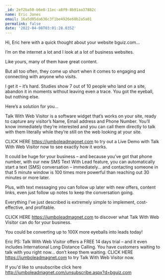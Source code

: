 ```yaml
---
_id: 2ef2ba50-b6e8-11ec-a8f9-8b91aa37882c
name: Eric Jones
email: 16a5d05da636c3f1be4926e60b2a5a01
permalink: false
date: '2022-04-08T03:01:28.035Z'
---
```

Hi, Eric here with a quick thought about your website bguiz.com...

I’m on the internet a lot and I look at a lot of business websites.

Like yours, many of them have great content. 

But all too often, they come up short when it comes to engaging and connecting with anyone who visits.

I get it – it’s hard.  Studies show 7 out of 10 people who land on a site, abandon it in moments without leaving even a trace.  You got the eyeball, but nothing else.

Here’s a solution for you…

Talk With Web Visitor is a software widget that’s works on your site, ready to capture any visitor’s Name, Email address and Phone Number.  You’ll know immediately they’re interested and you can call them directly to talk with them literally while they’re still on the web looking at your site.

CLICK HERE https://jumboleadmagnet.com to try out a Live Demo with Talk With Web Visitor now to see exactly how it works.

It could be huge for your business – and because you’ve got that phone number, with our new SMS Text With Lead feature, you can automatically start a text (SMS) conversation – immediately… and contacting someone in that 5 minute window is 100 times more powerful than reaching out 30 minutes or more later.

Plus, with text messaging you can follow up later with new offers, content links, even just follow up notes to keep the conversation going.

Everything I’ve just described is extremely simple to implement, cost-effective, and profitable. 
 
CLICK HERE https://jumboleadmagnet.com to discover what Talk With Web Visitor can do for your business.

You could be converting up to 100X more eyeballs into leads today!

Eric
PS: Talk With Web Visitor offers a FREE 14 days trial – and it even includes International Long Distance Calling. 
You have customers waiting to talk with you right now… don’t keep them waiting. 
CLICK HERE https://jumboleadmagnet.com to try Talk With Web Visitor now.

If you'd like to unsubscribe click here http://jumboleadmagnet.com/unsubscribe.aspx?d=bguiz.com

